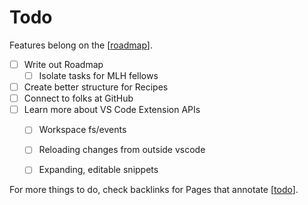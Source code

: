 # Todo

Features belong on the [[roadmap]].

- [ ] Write out Roadmap
  - [ ] Isolate tasks for MLH fellows
- [ ] Create better structure for Recipes
- [ ] Connect to folks at GitHub
- [ ] Learn more about VS Code Extension APIs
  - [ ] Workspace fs/events
  - [ ] Reloading changes from outside vscode
  - [ ] Expanding, editable snippets



For more things to do, check backlinks for Pages that annotate [[todo]].

[//begin]: # "Autogenerated link references for markdown compatibility"
[todo]: todo "Todo"
[roadmap]: roadmap "Roadmap"
[//end]: # "Autogenerated link references"
